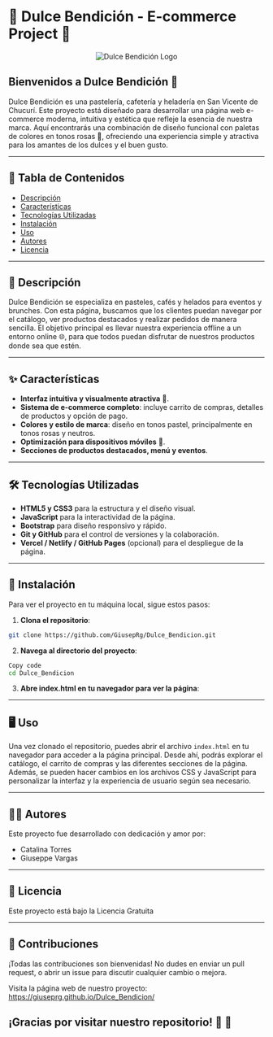 # 🍰 Dulce Bendición - E-commerce Project 🍦

<div align="center">
    <img src="https://giuseprg.github.io/Dulce_Bendicion/Img/logo.ico" alt="Dulce Bendición Logo">
</div>

## Bienvenidos a Dulce Bendición 🌸

Dulce Bendición es una pastelería, cafetería y heladería en San Vicente de Chucurí. Este proyecto está diseñado para desarrollar una página web e-commerce moderna, intuitiva y estética que refleje la esencia de nuestra marca. Aquí encontrarás una combinación de diseño funcional con paletas de colores en tonos rosas 🌷, ofreciendo una experiencia simple y atractiva para los amantes de los dulces y el buen gusto.

---

## 📌 Tabla de Contenidos

- [Descripción](#-descripción)
- [Características](#-características)
- [Tecnologías Utilizadas](#️-tecnologías-utilizadas)
- [Instalación](#-instalación)
- [Uso](#️-uso)
- [Autores](#-autores)
- [Licencia](#-licencia)
  
---

## 📖 Descripción

Dulce Bendición se especializa en pasteles, cafés y helados para eventos y brunches. Con esta página, buscamos que los clientes puedan navegar por el catálogo, ver productos destacados y realizar pedidos de manera sencilla. El objetivo principal es llevar nuestra experiencia offline a un entorno online 🌐, para que todos puedan disfrutar de nuestros productos donde sea que estén.

--- 

## ✨ Características

- **Interfaz intuitiva y visualmente atractiva** 🎨.
- **Sistema de e-commerce completo**: incluye carrito de compras, detalles de productos y opción de pago.
- **Colores y estilo de marca**: diseño en tonos pastel, principalmente en tonos rosas y neutros.
- **Optimización para dispositivos móviles** 📱.
- **Secciones de productos destacados, menú y eventos**.

---

## 🛠️ Tecnologías Utilizadas

- **HTML5 y CSS3** para la estructura y el diseño visual.
- **JavaScript** para la interactividad de la página.
- **Bootstrap** para diseño responsivo y rápido.
- **Git y GitHub** para el control de versiones y la colaboración.
- **Vercel / Netlify / GitHub Pages** (opcional) para el despliegue de la página.

---

## 🚀 Instalación

Para ver el proyecto en tu máquina local, sigue estos pasos:

1. **Clona el repositorio**:
```bash
git clone https://github.com/GiusepRg/Dulce_Bendicion.git
```
2. **Navega al directorio del proyecto**:
```bash
Copy code
cd Dulce_Bendicion
```

3. **Abre index.html en tu navegador para ver la página**:
---
## 🖥️ Uso
Una vez clonado el repositorio, puedes abrir el archivo `index.html`
en tu navegador para acceder a la página principal. Desde ahí, podrás explorar el catálogo, el carrito de compras y las diferentes secciones de la página. Además, se pueden hacer cambios en los archivos CSS y JavaScript para personalizar la interfaz y la experiencia de usuario según sea necesario.

---
## 🧑‍💻 Autores
Este proyecto fue desarrollado con dedicación y amor por:

- Catalina Torres
- Giuseppe Vargas

---
## 📄 Licencia
Este proyecto está bajo la Licencia Gratuita

---
## 🤝 Contribuciones
¡Todas las contribuciones son bienvenidas! No dudes en enviar un pull request, o abrir un issue para discutir cualquier cambio o mejora.

Visita la página web de nuestro proyecto: https://giuseprg.github.io/Dulce_Bendicion/

¡Gracias por visitar nuestro repositorio! 💖 🍭
---